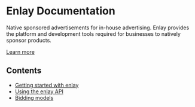 # Enlay Documentation

Native sponsored advertisements for in-house advertising. Enlay provides the platform and development tools required for businesses to natively sponsor products.

[Learn more](https://enlay.io)

## Contents
- [Getting started with enlay](./getting_started.md)
- [Using the enlay API](./api/api.md)
- [Bidding models](./bidding.md)
